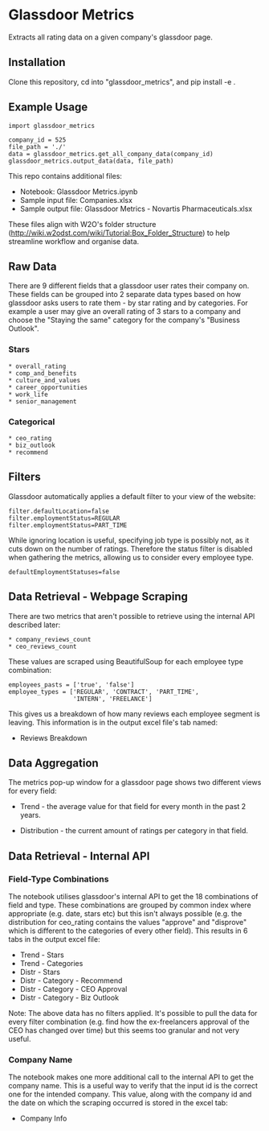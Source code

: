 # Glassdoor Metrics
Extracts all rating data on a given company's glassdoor page. 


## Installation
Clone this repository, cd into "glassdoor_metrics", and pip install -e .


## Example Usage
    import glassdoor_metrics

    company_id = 525
    file_path = './'
    data = glassdoor_metrics.get_all_company_data(company_id)
    glassdoor_metrics.output_data(data, file_path)

This repo contains additional files:

* Notebook: Glassdoor Metrics.ipynb 
* Sample input file: Companies.xlsx 
* Sample output file: Glassdoor Metrics - Novartis Pharmaceuticals.xlsx

These files align with W2O's folder structure (http://wiki.w2odst.com/wiki/Tutorial:Box_Folder_Structure) to help streamline workflow and organise data.

## Raw Data
There are 9 different fields that a glassdoor user rates their company on. These fields can be grouped into 2 separate data types based on how glassdoor asks users to rate them - by star rating and by categories. For example a user may give an overall rating of 3 stars to a company and choose the "Staying the same" category for the company's "Business Outlook".

### Stars

    * overall_rating
    * comp_and_benefits
    * culture_and_values
    * career_opportunities
    * work_life
    * senior_management

### Categorical

    * ceo_rating
    * biz_outlook
    * recommend

## Filters
Glassdoor automatically applies a default filter to your view of the website:
  
    filter.defaultLocation=false
    filter.employmentStatus=REGULAR
    filter.employmentStatus=PART_TIME

While ignoring location is useful, specifying job type is possibly not, as it cuts down on the number of ratings. Therefore the status filter is disabled when gathering the metrics, allowing us to consider every employee type.

    defaultEmploymentStatuses=false

## Data Retrieval - Webpage Scraping
There are two metrics that aren't possible to retrieve using the internal API described later:

    * company_reviews_count
    * ceo_reviews_count

These values are scraped using BeautifulSoup for each employee type combination:


    employees_pasts = ['true', 'false']
    employee_types = ['REGULAR', 'CONTRACT', 'PART_TIME',
                      'INTERN', 'FREELANCE']

This gives us a breakdown of how many reviews each employee segment is leaving. This information is in the output excel file's tab named:

* Reviews Breakdown


## Data Aggregation
The metrics pop-up window for a glassdoor page shows two different views for every field:

* Trend - the average value for that field for every month in the past 2 years.

* Distribution - the current amount of ratings per category in that field.

## Data Retrieval - Internal API
### Field-Type Combinations
The notebook utilises glassdoor's internal API to get the 18 combinations of field and type. These combinations are grouped by common index where appropriate (e.g. date, stars etc) but this isn't always possible (e.g. the distribution for ceo_rating contains the values "approve" and "disprove" which is different to the categories of every other field). This results in 6 tabs in the output excel file:

* Trend - Stars
* Trend - Categories
* Distr - Stars
* Distr - Category - Recommend
* Distr - Category - CEO Approval
* Distr - Category - Biz Outlook

Note: The above data has no filters applied. It's possible to pull the data for every filter combination (e.g. find how the ex-freelancers approval of the CEO has changed over time) but this seems too granular and not very useful.

### Company Name
The notebook makes one more additional call to the internal API to get the company name. This is a useful way to verify that the input id is the correct one for the intended company. This value, along with the company id and the date on which the scraping occurred is stored in the excel tab:

* Company Info  